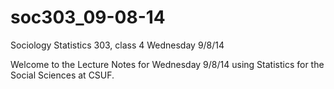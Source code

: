 soc303_09-08-14
===============

Sociology Statistics 303, class 4 Wednesday 9/8/14

Welcome to the Lecture Notes for Wednesday 9/8/14 using Statistics for the Social Sciences at CSUF.  
